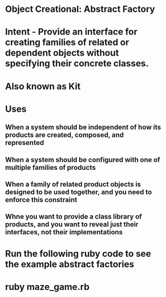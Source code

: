 # Object Creational: Abstract Factory

# Intent - Provide an interface for creating families of related or dependent objects without specifying their concrete classes.

# Also known as Kit

# Uses
## When a system should be independent of how its products are created, composed, and represented
## When a system should be configured with one of multiple families of products
## When a family of related product objects is designed to be used together, and you need to enforce this constraint
## Whne you want to provide a class library of products, and you want to reveal just their interfaces, not their implementations

# Run the following ruby code to see the example abstract factories
# ruby maze_game.rb
